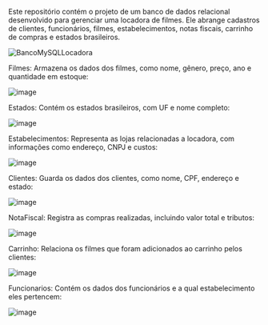 Este repositório contém o projeto de um banco de dados relacional desenvolvido para gerenciar uma locadora de filmes. Ele abrange cadastros de clientes, funcionários, filmes, estabelecimentos, notas fiscais, carrinho de compras e estados brasileiros.

![BancoMySQLLocadora](https://github.com/user-attachments/assets/eaf79874-bdbc-4733-9f91-f9cd1f95f711)

Filmes: Armazena os dados dos filmes, como nome, gênero, preço, ano e quantidade em estoque:

![image](https://github.com/user-attachments/assets/4faff311-aa43-4459-a8d9-bbe9b3186b4b)

Estados: Contém os estados brasileiros, com UF e nome completo:

![image](https://github.com/user-attachments/assets/41d51b08-36b1-4e81-84c9-ed863bbb2984)

Estabelecimentos: Representa as lojas relacionadas a locadora, com informações como endereço, CNPJ e custos:

![image](https://github.com/user-attachments/assets/9abc9f46-2e05-42d2-98c2-0c79102bc34f)

Clientes: Guarda os dados dos clientes, como nome, CPF, endereço e estado:

![image](https://github.com/user-attachments/assets/c4989b54-f541-4060-a6fc-3e9d9e4545d2)

NotaFiscal: Registra as compras realizadas, incluindo valor total e tributos:

![image](https://github.com/user-attachments/assets/5ab16c5d-25ee-4dd6-a45a-98ab1d79a4e9)

Carrinho: Relaciona os filmes que foram adicionados ao carrinho pelos clientes:

![image](https://github.com/user-attachments/assets/7ddc0e64-bb92-448b-92b8-e0906a81525a)

Funcionarios: Contém os dados dos funcionários e a qual estabelecimento eles pertencem:

![image](https://github.com/user-attachments/assets/e4e474d6-2e4e-42ae-8fcc-ec032971c92f)
